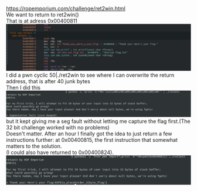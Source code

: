 https://ropemporium.com/challenge/ret2win.html  
We want to return to ret2win()  
That is at adress 0x00400811  
![Image](https://raw.githubusercontent.com/nomesc/RE-Challenges/master/ROP_Emporium/ret2win/r2.png)  
I did a pwn cyclic 50|./ret2win to see where I can overwrite the return address, that is after 40 junk bytes  
Then I did this  
![Image](https://raw.githubusercontent.com/nomesc/RE-Challenges/master/ROP_Emporium/ret2win/firsttry.png)  
but it kept giving me a seg fault without letting me capture the flag first.(The 32 bit challenge worked with no problems)  
Doesn't matter. After an hour I finally got the idea to just return a few instructions further: at 0x00400815, the first instruction that somewhat matters to the solution.  
(I could also have returned to 0x00400824).  
![Image of solution](https://raw.githubusercontent.com/nomesc/RE-Challenges/master/ROP_Emporium/ret2win/mysolution.png)
